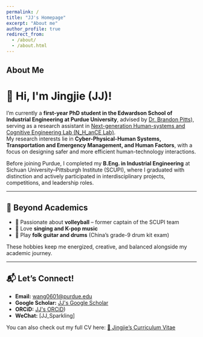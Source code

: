 ```yaml
---
permalink: /
title: "JJ's Homepage"
excerpt: "About me"
author_profile: true
redirect_from: 
  - /about/
  - /about.html
---
```


## About Me

# 👋 Hi, I'm Jingjie (JJ)!

I’m currently a **first-year PhD student in the Edwardson School of Industrial Engineering at Purdue University**, advised by [Dr. Brandon Pitts](https://engineering.purdue.edu/IE/people/ptProfile?resource_id=158978)), serving as a research assistant in [Next-generation Human-systems and Cognitive Engineering Lab (N_H_anCE Lab)](https://engineering.purdue.edu/NHanCE).  
My research interests lie in **Cyber-Physical-Human Systems, Transportation and Emergency Management, and Human Factors**, with a focus on designing safer and more efficient human-technology interactions.  

Before joining Purdue, I completed my **B.Eng. in Industrial Engineering** at Sichuan University–Pittsburgh Institute (SCUPI), where I graduated with distinction and actively participated in interdisciplinary projects, competitions, and leadership roles.  

---

## 🌟 Beyond Academics
- 🏐 Passionate about **volleyball** – former captain of the SCUPI team  
- 🎤 Love **singing and K-pop music**  
- 🎸 Play **folk guitar and drums** (China’s grade-9 drum kit exam)  

These hobbies keep me energized, creative, and balanced alongside my academic journey.  

---

## 📬 Let’s Connect!
- **Email:** wang0601@purdue.edu  
- **Google Scholar:** [JJ's Google Scholar](https://scholar.google.com/citations?user=i-NEa-wAAAAJ&hl=zh-CN)
- **ORCiD:** [JJ's ORCiD](https://orcid.org/0009-0002-5647-8452))  
- **WeChat:** [JJ_Sparkling]  

You can also check out my full CV here: [📄 Jingjie’s Curriculum Vitae](../assets/CV-Jingjie_Wang.pdf)  


